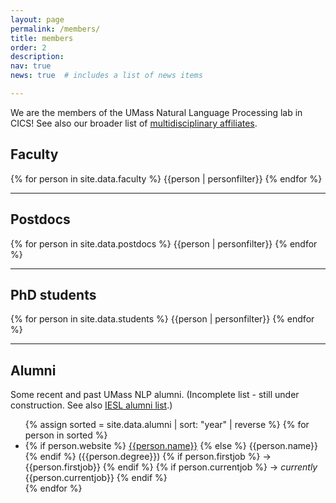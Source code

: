 ```yaml
---
layout: page
permalink: /members/
title: members
order: 2
description:
nav: true
news: true  # includes a list of news items

---
```

<!-- <article>
    {% if page.news %}
      {% include news.html %}
    {% endif %}
</article> -->

<p>
  We are the members of the UMass Natural Language Processing lab in CICS!  See also our broader list of <a href="../affiliates/">multidisciplinary affiliates</a>.
</p>

<h2>Faculty</h2>

<div class="row">
  {% for person in site.data.faculty %}
    {{person | personfilter}}
  {% endfor %}
</div>


<hr>

<h2>Postdocs</h2>
<div class="row">
  {% for person in site.data.postdocs %}
    {{person | personfilter}}
  {% endfor %}
</div>

<hr>

<h2>PhD students</h2>
<div class="row">
  {% for person in site.data.students %}
    {{person | personfilter}}
  {% endfor %}
</div>
<hr>

<h2>Alumni</h2>

<p>Some recent and past UMass NLP alumni. (Incomplete list - still under construction. See also <a href="http://www.iesl.cs.umass.edu/people">IESL alumni list</a>.)</p>

<ul>
  {% assign sorted = site.data.alumni | sort: "year" | reverse %}
  {% for person in sorted %}
    <li>
      {% if person.website %}
        <a href="{{person.website}}" target="_blank">{{person.name}}</a>
      {% else %}
        {{person.name}}
      {% endif %}
      ({{person.degree}})
      {% if person.firstjob %}
        → {{person.firstjob}}
      {% endif %}
      {% if person.currentjob %}
        → <i>currently</i> {{person.currentjob}}
      {% endif %}
    </li>
  {% endfor %}
</ul>

  
